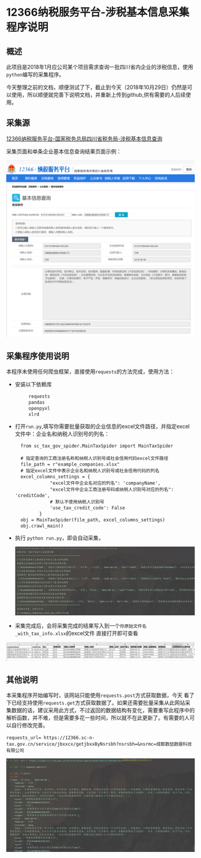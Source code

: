 # 12366纳税服务平台-涉税基本信息采集程序说明

## 概述

此项目是2018年1月应公司某个项目需求查询一批四川省内企业的涉税信息，使用`python`编写的采集程序。

今天整理之前的文档，顺便测试了下，截止到今天（2018年10月29日）仍然是可以使用，所以顺便就完善下说明文档，并重新上传到github,供有需要的人后续使用。

## 采集源

[12366纳税服务平台-国家税务总局四川省税务局-涉税基本信息查询](https://12366.sc-n-tax.gov.cn/jsp/sst/menu/index.html?jbxx)

采集页面和单条企业基本信息查询结果页面示例：

![12366_tax_base_info_search_index](/screenshots/12366_tax_base_info_search_index.jpg)



## 采集程序使用说明

本程序未使用任何爬虫框架，直接使用`requests`的方法完成，使用方法：

* 安装以下依赖库
		
		   requests
		   pandas 
		   openpyxl
		   xlrd

* 打开`run.py`,填写你需要批量获取的企业信息的excel文件路径，并指定excel文件中：企业名和纳税人识别号的列名：

		from sc_tax_gov_spider.MainTaxSpider import MainTaxSpider
		​	​	
		​# 指定查询的工商注册名称和纳税人识别号或社会信用代码excel文件路径
		​file_path = r"example_companies.xlsx"
		​# 指定excel文件中表示企业名和纳税人识别号或社会信用代码的列名
		​excel_columns_settings = {
		​		    "excel文件中企业名对应的列名": 'companyName',
		​		    "excel文件中企业工商注册号码或纳税人识别号对应的列名": 'creditCode',
		​		    # 默认不使用纳税人识别号
		​		    'use_tax_credit_code': False
		​		}
		​obj = MainTaxSpider(file_path, excel_columns_settings)
		​obj.crawl_main()


* 执行 `python run.py`，即会自动采集， 

  ![running](/screenshots/running.jpg)



* 采集完成后，会将采集完成的结果写入到一个`你原始文件名_with_tax_info.xlsx`的excel文件
  直接打开即可查看

![result](/screenshots/result.jpg)



## 其他说明

本采集程序开始编写时，该网站只能使用`requests.post`方式获取数据，今天 看了下已经支持使用`requests.get`方式获取数据了。如果还需要批量采集从此网站采集数据的话，建议采用此方式，不过返回的数据结构有变化，需要重写此程序中的解析函数，并不难，但是需要多花一些时间，所以就不在此更新了。有需要的人可以自行修改完善。

`requests_url= https://12366.sc-n-tax.gov.cn/service/jbxxcx/getjbxxByNsrsbh?nsrsbh=&nsrmc=成都数喆数据科技有限公司`



![request.get](/screenshots/request.get.jpg)



